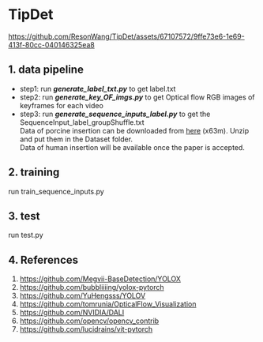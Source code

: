 # TipDet
https://github.com/ResonWang/TipDet/assets/67107572/9ffe73e6-1e69-413f-80cc-040146325ea8
## 1. data pipeline
+ step1: run ___generate_label_txt.py___ to get label.txt 
+ step2: run ___generate_key_OF_imgs.py___ to get Optical flow RGB images of keyframes for each video
+ step3: run ___generate_sequence_inputs_label.py___ to get the SequenceInput_label_groupShuffle.txt     
Data of porcine insertion can be downloaded from [here](https://pan.baidu.com/s/159vOdtvvTxm60bNbnoRwGg) (x63m). Unzip and put them in the Dataset folder.  
Data of human insertion will be available once the paper is accepted.
## 2. training
run train_sequence_inputs.py
## 3. test
run test.py
## 4. References
1. https://github.com/Megvii-BaseDetection/YOLOX
2. https://github.com/bubbliiiing/yolox-pytorch
3. https://github.com/YuHengsss/YOLOV
4. https://github.com/tomrunia/OpticalFlow_Visualization
5. https://github.com/NVIDIA/DALI
6. https://github.com/opencv/opencv_contrib
7. https://github.com/lucidrains/vit-pytorch


